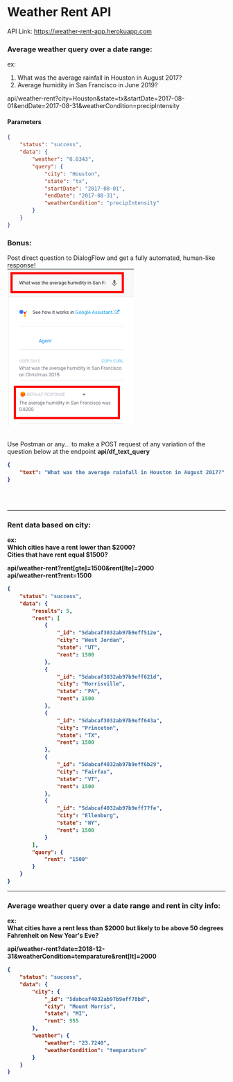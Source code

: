 # Weather Rent API

API Link: https://weather-rent-app.herokuapp.com

### Average weather query over a date range:

ex:
1. What was the average rainfall in Houston in August 2017?
2. Average humidity in San Francisco in June 2019?

api/weather-rent?city=Houston&state=tx&startDate=2017-08-01&endDate=2017-08-31&weatherCondition=precipIntensity

#### Parameters
    

```json
{
    "status": "success",
    "data": {
        "weather": "0.0343",
        "query": {
            "city": "Houston",
            "state": "tx",
            "startDate": "2017-08-01",
            "endDate": "2017-08-31",
            "weatherCondition": "precipIntensity"
        }
    }
}
```

<h3>Bonus:</h3>

Post direct question to DialogFlow and get a fully automated, human-like response!<br>
![](df.png) <br><br>

Use Postman or any... to make a POST request of any variation of the question below at the endpoint
<b>api/df_text_query<b>
    
```json
{
    "text": "What was the average rainfall in Houston in August 2017?"
}
```


<br> <br>
<hr>
<h3>Rent data based on city:</h3>

ex:<br>
Which cities have a rent lower than \$2000? <br>
Cities that have rent equal $1500? <br>

api/weather-rent?rent[gte]=1500&rent[lte]=2000 <br>
api/weather-rent?rent=1500 <br>

```json
{
    "status": "success",
    "data": {
        "results": 5,
        "rent": [
            {
                "_id": "5dabcaf3032ab97b9eff512e",
                "city": "West Jordan",
                "state": "UT",
                "rent": 1500
            },
            {
                "_id": "5dabcaf3032ab97b9eff621d",
                "city": "Morrisville",
                "state": "PA",
                "rent": 1500
            },
            {
                "_id": "5dabcaf3032ab97b9eff643a",
                "city": "Princeton",
                "state": "TX",
                "rent": 1500
            },
            {
                "_id": "5dabcaf4032ab97b9eff6b29",
                "city": "Fairfax",
                "state": "VT",
                "rent": 1500
            },
            {
                "_id": "5dabcaf4032ab97b9eff77fe",
                "city": "Ellenburg",
                "state": "NY",
                "rent": 1500
            }
        ],
        "query": {
            "rent": "1500"
        }
    }
}
```

<hr>
<h3>Average weather query over a date range and rent in city info:</h3>

ex:<br>
What cities have a rent less than $2000 but likely to be above 50 degrees Fahrenheit on New Year's Eve?<br>

api/weather-rent?date=2018-12-31&weatherCondition=temparature&rent[lt]=2000

```json
{
    "status": "success",
    "data": {
        "city": {
            "_id": "5dabcaf4032ab97b9eff78bd",
            "city": "Mount Morris",
            "state": "MI",
            "rent": 555
        },
        "weather": {
            "weather": "23.7240",
            "weatherCondition": "temparature"
        }
    }
}
```

